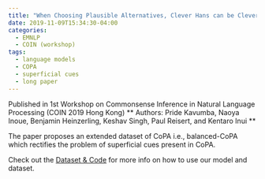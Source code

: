 ```yaml
---
title: "When Choosing Plausible Alternatives, Clever Hans can be Clever"
date: 2019-11-09T15:34:30-04:00
categories:
  - EMNLP
  - COIN (workshop)
tags:
  - language models
  - COPA
  - superficial cues
  - long paper
---
```


Published in 1st Workshop on Commonsense Inference in Natural Language Processing (COIN 2019 Hong Kong)
** Authors: Pride Kavumba, Naoya Inoue, Benjamin Heinzerling, Keshav Singh, Paul Reisert, and Kentaro Inui **

The paper proposes an extended dataset of CoPA i.e., balanced-CoPA which rectifies the problem of superficial cues present in CoPA. 

Check out the [Dataset & Code][balanced-copa] for more info on how to use our model and dataset.

[balanced-copa]: https://github.com/cl-tohoku/xx